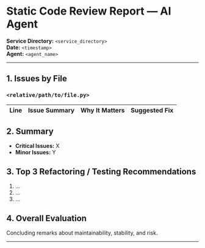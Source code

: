 # Static Code Review Report — AI Agent

**Service Directory:** `<service_directory>`  
**Date:** `<timestamp>`  
**Agent:** `<agent_name>`  

---

## 1. Issues by File

### `<relative/path/to/file.py>`

| Line | Issue Summary | Why It Matters | Suggested Fix |
|------|----------------|----------------|----------------|

## 2. Summary

- **Critical Issues:** X  
- **Minor Issues:** Y  

## 3. Top 3 Refactoring / Testing Recommendations

1. ...
2. ...
3. ...

## 4. Overall Evaluation

Concluding remarks about maintainability, stability, and risk.

---
